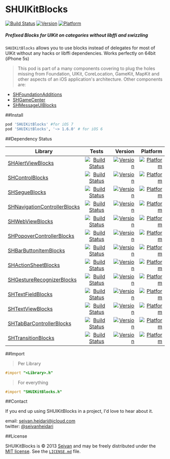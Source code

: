 # SHUIKitBlocks

[![Build Status](https://travis-ci.org/seivan/SHUIKitBlocks.svg?branch=2.3.0)](https://travis-ci.org/seivan/SHUIKitBlocks)
[![Version](https://cocoapod-badges.herokuapp.com/v/SHUIKitBlocks/badge.png)](http://cocoadocs.org/docsets/SHUIKitBlocks)
[![Platform](https://cocoapod-badges.herokuapp.com/p/SHUIKitBlocks/badge.png)](http://cocoadocs.org/docsets/SHUIKitBlocks)


##### Prefixed Blocks for UIKit on categories __without__ libffi and swizzling


`SHUIKitBlocks` allows you to use blocks instead of delegates for most of UIKit without any hacks or libffi dependencies. Works perfectly on 64bit (iPhone 5s) 

> This pod is part of a many components covering to plug the holes missing from Foundation, UIKit, CoreLocation, GameKit, MapKit and other aspects of an iOS application's architecture. Other components are: 

- [SHFoundationAdditions](https://github.com/seivan/SHFoundationAdditions)
- [SHGameCenter](https://github.com/seivan/SHGameCenter)
- [SHMessageUIBlocks](https://github.com/seivan/SHMessageUIBlocks)


##Install
```ruby
pod 'SHUIKitBlocks' #for iOS 7
pod 'SHUIKitBlocks', '~> 1.6.0' # for iOS 6
```

##Dependency Status

| Library        | Tests           | Version  | Platform  |
| ------------- |:-------------:| -----:|  -----:| 
| [SHAlertViewBlocks](https://github.com/seivan/SHAlertViewBlocks)| [![Build Status](https://travis-ci.org/seivan/SHAlertViewBlocks.png?branch=master)](https://travis-ci.org/seivan/SHAlertViewBlocks)| [![Version](https://cocoapod-badges.herokuapp.com/v/SHAlertViewBlocks/badge.png)](http://cocoadocs.org/docsets/SHAlertViewBlocks) | [![Platform](https://cocoapod-badges.herokuapp.com/p/SHAlertViewBlocks/badge.png)](http://cocoadocs.org/docsets/SHAlertViewBlocks) |
| [SHControlBlocks](https://github.com/seivan/SHControlBlocks)| [![Build Status](https://travis-ci.org/seivan/SHControlBlocks.png?branch=master)](https://travis-ci.org/seivan/SHControlBlocks)| [![Version](https://cocoapod-badges.herokuapp.com/v/SHControlBlocks/badge.png)](http://cocoadocs.org/docsets/SHControlBlocks) | [![Platform](https://cocoapod-badges.herokuapp.com/p/SHControlBlocks/badge.png)](http://cocoadocs.org/docsets/SHControlBlocks) |
| [SHSegueBlocks](https://github.com/seivan/SHSegueBlocks)| [![Build Status](https://travis-ci.org/seivan/SHSegueBlocks.png?branch=master)](https://travis-ci.org/seivan/SHSegueBlocks)| [![Version](https://cocoapod-badges.herokuapp.com/v/SHSegueBlocks/badge.png)](http://cocoadocs.org/docsets/SHSegueBlocks) | [![Platform](https://cocoapod-badges.herokuapp.com/p/SHSegueBlocks/badge.png)](http://cocoadocs.org/docsets/SHSegueBlocks) |
| [SHNavigationControllerBlocks](https://github.com/seivan/SHNavigationControllerBlocks)| [![Build Status](https://travis-ci.org/seivan/SHNavigationControllerBlocks.png?branch=master)](https://travis-ci.org/seivan/SHNavigationControllerBlocks)| [![Version](https://cocoapod-badges.herokuapp.com/v/SHNavigationControllerBlocks/badge.png)](http://cocoadocs.org/docsets/SHNavigationControllerBlocks) | [![Platform](https://cocoapod-badges.herokuapp.com/p/SHNavigationControllerBlocks/badge.png)](http://cocoadocs.org/docsets/SHNavigationControllerBlocks) |
| [SHWebViewBlocks](https://github.com/seivan/SHWebViewBlocks)| [![Build Status](https://travis-ci.org/seivan/SHWebViewBlocks.png?branch=master)](https://travis-ci.org/seivan/SHWebViewBlocks)| [![Version](https://cocoapod-badges.herokuapp.com/v/SHWebViewBlocks/badge.png)](http://cocoadocs.org/docsets/SHWebViewBlocks) | [![Platform](https://cocoapod-badges.herokuapp.com/p/SHWebViewBlocks/badge.png)](http://cocoadocs.org/docsets/SHWebViewBlocks) |
| [SHPopoverControllerBlocks](https://github.com/seivan/SHPopoverControllerBlocks)| [![Build Status](https://travis-ci.org/seivan/SHPopoverControllerBlocks.png?branch=master)](https://travis-ci.org/seivan/SHPopoverControllerBlocks)| [![Version](https://cocoapod-badges.herokuapp.com/v/SHPopoverControllerBlocks/badge.png)](http://cocoadocs.org/docsets/SHPopoverControllerBlocks) | [![Platform](https://cocoapod-badges.herokuapp.com/p/SHPopoverControllerBlocks/badge.png)](http://cocoadocs.org/docsets/SHPopoverControllerBlocks) |
| [SHBarButtonItemBlocks](https://github.com/seivan/SHBarButtonItemBlocks)| [![Build Status](https://travis-ci.org/seivan/SHBarButtonItemBlocks.png?branch=master)](https://travis-ci.org/seivan/SHBarButtonItemBlocks)| [![Version](https://cocoapod-badges.herokuapp.com/v/SHBarButtonItemBlocks/badge.png)](http://cocoadocs.org/docsets/SHBarButtonItemBlocks) | [![Platform](https://cocoapod-badges.herokuapp.com/p/SHBarButtonItemBlocks/badge.png)](http://cocoadocs.org/docsets/SHBarButtonItemBlocks) |
| [SHActionSheetBlocks](https://github.com/seivan/SHActionSheetBlocks)| [![Build Status](https://travis-ci.org/seivan/SHActionSheetBlocks.png?branch=master)](https://travis-ci.org/seivan/SHActionSheetBlocks)| [![Version](https://cocoapod-badges.herokuapp.com/v/SHActionSheetBlocks/badge.png)](http://cocoadocs.org/docsets/SHActionSheetBlocks) | [![Platform](https://cocoapod-badges.herokuapp.com/p/SHActionSheetBlocks/badge.png)](http://cocoadocs.org/docsets/SHActionSheetBlocks) |
| [SHGestureRecognizerBlocks](https://github.com/seivan/SHGestureRecognizerBlocks)| [![Build Status](https://travis-ci.org/seivan/SHGestureRecognizerBlocks.png?branch=master)](https://travis-ci.org/seivan/SHGestureRecognizerBlocks)| [![Version](https://cocoapod-badges.herokuapp.com/v/SHGestureRecognizerBlocks/badge.png)](http://cocoadocs.org/docsets/SHGestureRecognizerBlocks) | [![Platform](https://cocoapod-badges.herokuapp.com/p/SHGestureRecognizerBlocks/badge.png)](http://cocoadocs.org/docsets/SHGestureRecognizerBlocks) |
| [SHTextFieldBlocks](https://github.com/seivan/SHTextFieldBlocks)| [![Build Status](https://travis-ci.org/seivan/SHTextFieldBlocks.png?branch=master)](https://travis-ci.org/seivan/SHTextFieldBlocks)| [![Version](https://cocoapod-badges.herokuapp.com/v/SHTextFieldBlocks/badge.png)](http://cocoadocs.org/docsets/SHTextFieldBlocks) | [![Platform](https://cocoapod-badges.herokuapp.com/p/SHTextFieldBlocks/badge.png)](http://cocoadocs.org/docsets/SHTextFieldBlocks) |
| [SHTextViewBlocks](https://github.com/seivan/SHTextViewBlocks)| [![Build Status](https://travis-ci.org/seivan/SHTextViewBlocks.png?branch=master)](https://travis-ci.org/seivan/SHTextViewBlocks)| [![Version](https://cocoapod-badges.herokuapp.com/v/SHTextViewBlocks/badge.png)](http://cocoadocs.org/docsets/SHTextViewBlocks) | [![Platform](https://cocoapod-badges.herokuapp.com/p/SHTextViewBlocks/badge.png)](http://cocoadocs.org/docsets/SHTextViewBlocks) |
| [SHTabBarControllerBlocks](https://github.com/seivan/SHTabBarControllerBlocks)| [![Build Status](https://travis-ci.org/seivan/SHTabBarControllerBlocks.png?branch=master)](https://travis-ci.org/seivan/SHTabBarControllerBlocks)| [![Version](https://cocoapod-badges.herokuapp.com/v/SHTabBarControllerBlocks/badge.png)](http://cocoadocs.org/docsets/SHTabBarControllerBlocks) | [![Platform](https://cocoapod-badges.herokuapp.com/p/SHTabBarControllerBlocks/badge.png)](http://cocoadocs.org/docsets/SHTabBarControllerBlocks) |
| [SHTransitionBlocks](https://github.com/seivan/SHTransitionBlocks)| [![Build Status](https://travis-ci.org/seivan/SHTransitionBlocks.png?branch=master)](https://travis-ci.org/seivan/SHTransitionBlocks)| [![Version](https://cocoapod-badges.herokuapp.com/v/SHTransitionBlocks/badge.png)](http://cocoadocs.org/docsets/SHTransitionBlocks) | [![Platform](https://cocoapod-badges.herokuapp.com/p/SHTransitionBlocks/badge.png)](http://cocoadocs.org/docsets/SHTransitionBlocks) |

##Import

>Per Library

```objective-c
#import "<Library>.h"
```

>For everything

```objective-c
#import "SHUIKitBlocks.h"
```

##Contact


If you end up using SHUIKitBlocks in a project, I'd love to hear about it.

email: [seivan.heidari@icloud.com](mailto:seivan.heidari@icloud.com)  
twitter: [@seivanheidari](https://twitter.com/seivanheidari)

##License

SHUIKitBlocks is © 2013 [Seivan](https://www.github.com/seivan) and may be freely
distributed under the [MIT license](https://opensource.org/licenses/MIT).
See the [`LICENSE.md`](https://github.com/seivan/SHUIKitBlocks/blob/master/LICENSE.md) file.
